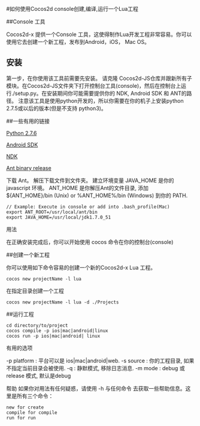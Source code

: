 #如何使用Cocos2d console创建,编译,运行一个Lua工程

##Console 工具

Cocos2d-x 提供一个Console 工具，这使得制作Lua开发工程非常容易。你可以使用它去创建一个新工程，发布到Android，iOS， Mac OS。

## 安装

第一步，在你使用该工具前需要先安装。 请克隆 Cocos2d-JS仓库并跟新所有子模块。在Cocos2d-JS文件夹下打开控制台工具(console)，然后在控制台上运行./setup.py。在安装期间你可能需要提供你的 NDK, Android SDK 和 ANT的路径。 注意该工具是使用python开发的，所以你需要在你的机子上安装python 2.7.5或以后的版本(但是不支持 python3)。


##一些有用的链接

[Python 2.7.6](https://www.python.org/download/releases/2.7.6/)

[Android SDK](https://developer.android.com/sdk/index.html?hl=sk)

[NDK](https://developer.android.com/tools/sdk/ndk/index.html)

[Ant binary release](http://ant.apache.org/)

下载 Ant。
解压下载文件到文件夹。
建立环境变量 JAVA_HOME 是你的javascript 环境。 ANT_HOME 是你解压Ant的文件目录, 添加 ${ANT_HOME}/bin (Unix) or %ANT_HOME%/bin (Windows) 到你的 PATH.

```
// Example: Execute in console or add into .bash_profile(Mac)
export ANT_ROOT=/usr/local/ant/bin
export JAVA_HOME=/usr/local/jdk1.7.0_51
```

用法

在正确安装完成后，你可以开始使用 cocos 命令在你的控制台(console)

##创建一个新工程

你可以使用如下命令容易的创建一个新的Cocos2d-x Lua 工程。

```
cocos new projectName -l lua
```

在指定目录创建一个工程

```
cocos new projectName -l lua -d ./Projects
```

##运行工程

```
cd directory/to/project
cocos compile -p ios|mac|android|linux
cocos run -p ios|mac|android| linux
```

有用的选项

-p platform : 平台可以是 ios|mac|android|web.
-s source : 你的工程目录, 如果不指定当前目录会被使用.
-q : 静默模式, 移除日志消息.
-m mode : debug 或 release 模式, 默认是debug

帮助
如果你对用法有任何疑惑，请使用 -h 与任何命令 去获取一些帮助信息。这里是所有三个命令：

```
new for create
compile for compile
run for run
```


